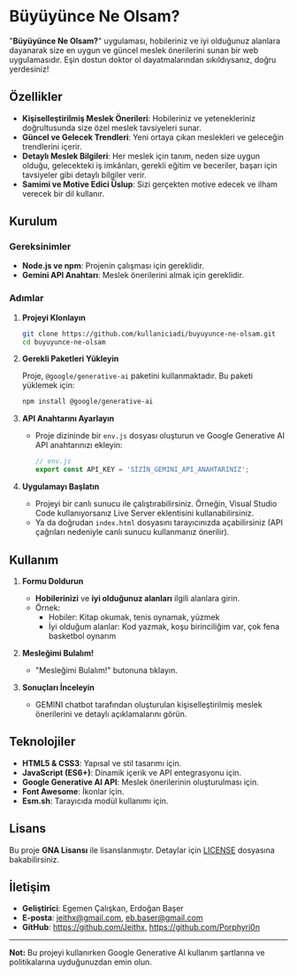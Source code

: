 # Büyüyünce Ne Olsam?

"**Büyüyünce Ne Olsam?**" uygulaması, hobileriniz ve iyi olduğunuz alanlara dayanarak size en uygun ve güncel meslek önerilerini sunan bir web uygulamasıdır. Eşin dostun doktor ol dayatmalarından sıkıldıysanız, doğru yerdesiniz!

## Özellikler

- **Kişiselleştirilmiş Meslek Önerileri**: Hobileriniz ve yetenekleriniz doğrultusunda size özel meslek tavsiyeleri sunar.
- **Güncel ve Gelecek Trendleri**: Yeni ortaya çıkan meslekleri ve geleceğin trendlerini içerir.
- **Detaylı Meslek Bilgileri**: Her meslek için tanım, neden size uygun olduğu, gelecekteki iş imkânları, gerekli eğitim ve beceriler, başarı için tavsiyeler gibi detaylı bilgiler verir.
- **Samimi ve Motive Edici Üslup**: Sizi gerçekten motive edecek ve ilham verecek bir dil kullanır.

## Kurulum

### Gereksinimler

- **Node.js ve npm**: Projenin çalışması için gereklidir.
- **Gemini API Anahtarı**: Meslek önerilerini almak için gereklidir.

### Adımlar

1. **Projeyi Klonlayın**

   ```bash
   git clone https://github.com/kullaniciadi/buyuyunce-ne-olsam.git
   cd buyuyunce-ne-olsam
   ```

2. **Gerekli Paketleri Yükleyin**

   Proje, `@google/generative-ai` paketini kullanmaktadır. Bu paketi yüklemek için:

   ```bash
   npm install @google/generative-ai
   ```

3. **API Anahtarını Ayarlayın**

   - Proje dizininde bir `env.js` dosyası oluşturun ve Google Generative AI API anahtarınızı ekleyin:

     ```javascript
     // env.js
     export const API_KEY = 'SİZİN_GEMINI_API_ANAHTARINIZ';
     ```

4. **Uygulamayı Başlatın**

   - Projeyi bir canlı sunucu ile çalıştırabilirsiniz. Örneğin, Visual Studio Code kullanıyorsanız Live Server eklentisini kullanabilirsiniz.
   - Ya da doğrudan `index.html` dosyasını tarayıcınızda açabilirsiniz (API çağrıları nedeniyle canlı sunucu kullanmanız önerilir).

## Kullanım

1. **Formu Doldurun**

   - **Hobilerinizi** ve **iyi olduğunuz alanları** ilgili alanlara girin.
   - Örnek:
     - Hobiler: Kitap okumak, tenis oynamak, yüzmek
     - İyi olduğum alanlar: Kod yazmak, koşu birinciliğim var, çok fena basketbol oynarım

2. **Mesleğimi Bulalım!**

   - "Mesleğimi Bulalım!" butonuna tıklayın.

3. **Sonuçları İnceleyin**

   - GEMINI chatbot tarafından oluşturulan kişiselleştirilmiş meslek önerilerini ve detaylı açıklamalarını görün.

## Teknolojiler

- **HTML5 & CSS3**: Yapısal ve stil tasarımı için.
- **JavaScript (ES6+)**: Dinamik içerik ve API entegrasyonu için.
- **Google Generative AI API**: Meslek önerilerinin oluşturulması için.
- **Font Awesome**: İkonlar için.
- **Esm.sh**: Tarayıcıda modül kullanımı için.


## Lisans

Bu proje **GNA Lisansı** ile lisanslanmıştır. Detaylar için [LICENSE](LICENSE) dosyasına bakabilirsiniz.

## İletişim

- **Geliştirici**: Egemen Çalışkan, Erdoğan Başer
- **E-posta**: jeithx@gmail.com, eb.baser@gmail.com
- **GitHub**: https://github.com/Jeithx, https://github.com/Porphyri0n

---

**Not:** Bu projeyi kullanırken Google Generative AI kullanım şartlarına ve politikalarına uyduğunuzdan emin olun.

